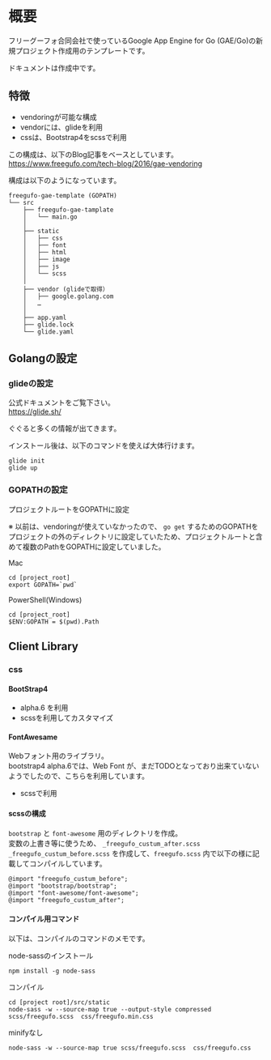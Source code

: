 # 概要

フリーグーフォ合同会社で使っているGoogle App Engine for Go (GAE/Go)の新規プロジェクト作成用のテンプレートです。

ドキュメントは作成中です。

## 特徴

- vendoringが可能な構成
- vendorには、glideを利用
- cssは、Bootstrap4をscssで利用


この構成は、以下のBlog記事をベースとしています。  
https://www.freegufo.com/tech-blog/2016/gae-vendoring


構成は以下のようになっています。

```
freegufo-gae-template (GOPATH)
└── src
    ├── freegufo-gae-tamplate
    │   └── main.go
    │
    ├── static
    │   ├── css
    │   ├── font
    │   ├── html
    │   ├── image
    │   ├── js
    │   └── scss
    │
    ├── vendor (glideで取得）
    │   ├── google.golang.com
    │   …
    │
    ├── app.yaml
    ├── glide.lock
    └── glide.yaml
```

## Golangの設定


### glideの設定

公式ドキュメントをご覧下さい。  
https://glide.sh/

ぐぐると多くの情報が出てきます。

インストール後は、以下のコマンドを使えば大体行けます。

```
glide init
glide up
```

### GOPATHの設定

プロジェクトルートをGOPATHに設定

※ 以前は、vendoringが使えていなかったので、 `go get` するためのGOPATHをプロジェクトの外のディレクトリに設定していたため、プロジェクトルートと含めて複数のPathをGOPATHに設定していました。


Mac
```
cd [project_root]
export GOPATH=`pwd`
```

PowerShell(Windows)
```
cd [project_root]
$ENV:GOPATH = $(pwd).Path
```


## Client Library

### css


#### BootStrap4
 
- alpha.6 を利用
- scssを利用してカスタマイズ

#### FontAwesame

Webフォント用のライブラリ。  
bootstrap4 alpha.6では、Web Font が、まだTODOとなっており出来ていないようでしたので、こちらを利用しています。

- scssで利用


#### scssの構成

`bootstrap` と `font-awesome` 用のディレクトリを作成。  
変数の上書き等に使うため、 `_freegufo_custum_after.scss` `_freegufo_custum_before.scss` を作成して、`freegufo.scss` 内で以下の様に記載してコンパイルしています。

```
@import "freegufo_custum_before";
@import "bootstrap/bootstrap";
@import "font-awesome/font-awesome";
@import "freegufo_custum_after";
```

#### コンパイル用コマンド

以下は、コンパイルのコマンドのメモです。

node-sassのインストール
```
npm install -g node-sass
```

コンパイル
```
cd [project root]/src/static
node-sass -w --source-map true --output-style compressed scss/freegufo.scss  css/freegufo.min.css
```

minifyなし
```
node-sass -w --source-map true scss/freegufo.scss  css/freegufo.css

```